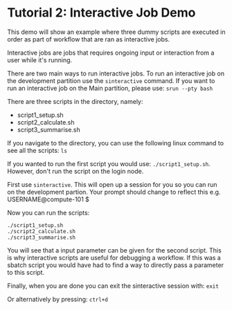 # Tutorial 2: Interactive Job Demo

This demo will show an example where three dummy scripts are executed in order as part of workflow that are ran as interactive jobs.

Interactive jobs are jobs that requires ongoing input or interaction from a user while it's running.

There are two main ways to run interactive jobs. To run an interactive job on the development partition use the `sinteractive` command.
If you want to run an interactive job on the Main partition, please use: `srun --pty bash`

There are three scripts in the directory, namely:
* script1_setup.sh
* script2_calculate.sh
* script3_summarise.sh

If you navigate to the directory, you can use the following linux command to see all the scripts:
`ls` 

If you wanted to run the first script you would use: `./script1_setup.sh`. 
However, don't run the script on the login node. 

First use `sinteractive`. This will open up a session for you so you can run on the development partion. 
Your prompt should change to reflect this e.g. USERNAME@compute-101 $

Now you can run the scripts:

```
./script1_setup.sh
./script2_calculate.sh
./script3_summarise.sh
```

You will see that a input parameter can be given for the second script. This is why interactive scripts are useful for debugging a workflow. 
If this was a sbatch script you would have had to find a way to directly pass a parameter to this script. 

Finally, when you are done you can exit the sinteractive session with:
`exit`

Or alternatively by pressing: `ctrl+d`
